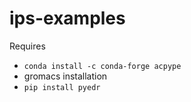 # ips-examples

Requires

- `conda install -c conda-forge acpype`
- gromacs installation
- `pip install pyedr`